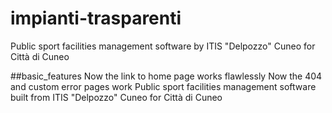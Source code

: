 # impianti-trasparenti
Public sport facilities management software by ITIS "Delpozzo" Cuneo for Città di Cuneo

##basic_features
Now the link to home page works flawlessly 
Now the 404 and custom error pages work
Public sport facilities management software built from ITIS "Delpozzo" Cuneo for Città di Cuneo
